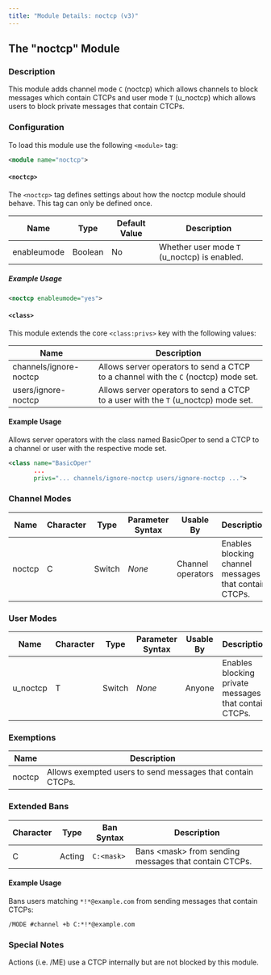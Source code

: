 ```yaml
---
title: "Module Details: noctcp (v3)"
---
```


## The "noctcp" Module

### Description

This module adds channel mode `C` (noctcp) which allows channels to block messages which contain CTCPs and user mode `T` (u_noctcp) which allows users to block private messages that contain CTCPs.

### Configuration

To load this module use the following `<module>` tag:

```xml
<module name="noctcp">
```

#### `<noctcp>`

The `<noctcp>` tag defines settings about how the noctcp module should behave. This tag can only be defined once.

Name        | Type    | Default Value | Description
----------- | ------- | ------------- | -----------
enableumode | Boolean | No            | Whether user mode `T` (u_noctcp) is enabled.

##### Example Usage

```xml
<noctcp enableumode="yes">
```

#### `<class>`

This module extends the core `<class:privs>` key with the following values:

Name                   | Description
---------------------- | -----------
channels/ignore-noctcp | Allows server operators to send a CTCP to a channel with the `C` (noctcp) mode set.
users/ignore-noctcp    | Allows server operators to send a CTCP to a user with the `T` (u_noctcp) mode set.

#### Example Usage

Allows server operators with the class named BasicOper to send a CTCP to a channel or user with the respective mode set.

```xml
<class name="BasicOper"
       ...
       privs="... channels/ignore-noctcp users/ignore-noctcp ...">
```

### Channel Modes

Name   | Character | Type   | Parameter Syntax | Usable By         | Description
------ | --------- | ------ | ---------------- | ----------------- | -----------
noctcp | C         | Switch | *None*           | Channel operators | Enables blocking channel messages that contain CTCPs.

### User Modes

Name     | Character | Type   | Parameter Syntax | Usable By | Description
-------- | --------- | ------ | ---------------- | --------- | -----------
u_noctcp | T         | Switch | *None*           | Anyone    | Enables blocking private messages that contain CTCPs.

### Exemptions

Name   | Description
------ | -----------
noctcp | Allows exempted users to send messages that contain CTCPs.

### Extended Bans

Character | Type   | Ban Syntax | Description
--------- | ------ | ---------- | -----------
C         | Acting | `C:<mask>` | Bans &lt;mask&gt; from sending messages that contain CTCPs.

#### Example Usage

Bans users matching `*!*@example.com` from sending messages that contain CTCPs:

```plaintext
/MODE #channel +b C:*!*@example.com
```

### Special Notes

Actions (i.e. /ME) use a CTCP internally but are not blocked by this module.
